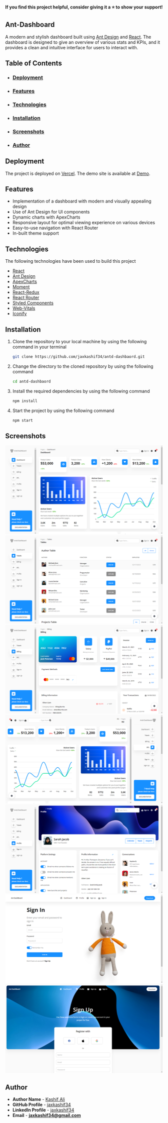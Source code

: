 **If you find this project helpful, consider giving it a ⭐️ to show your support!**

## Ant-Dashboard


A modern and stylish dashboard built using [Ant Design](https://ant.design/) and [React](https://reactjs.org/). The dashboard is designed to give an overview of various stats and KPIs, and it provides a clean and intuitive interface for users to interact with.



## Table of Contents

- ### <u>[Deployment](#Deployment)</u>

- ### <u>[Features](#Features)</u>

- ### <u>[Technologies](#Technologies)</u>

- ### <u>[Installation](#Installation)</u>

- ### <u>[Screenshots](#Screenshots)</u>

- ### <u>[Author](#Author)</u>

## <a id="Deployment">Deployment</a><br>

The project is deployed on [Vercel](https://vercel.com/dashboard). The demo site is available at [Demo]([Vercel](https://vercel.com/dashboard)).

## <a id="Features">Features</a><br>

- Implementation of a dashboard with modern and visually appealing design
- Use of Ant Design for UI components
- Dynamic charts with ApexCharts
- Responsive layout for optimal viewing experience on various devices
- Easy-to-use navigation with React Router
- In-built theme support

## <a id="Technologies">Technologies</a><br>

The following technologies have been used to build this project

- [React](https://reactjs.org/)
- [Ant Design](https://ant.design/)
- [ApexCharts](https://apexcharts.com/)
- [Moment](https://momentjs.com/)
- [React-Redux](https://redux.js.org/)
- [React Router](https://reactrouter.com/)
- [Styled Components](https://styled-components.com/)
- [Web-Vitals](https://www.npmjs.com/package/web-vitals)
- [Iconify ](https://iconify.design/)

## <a id="Installation">Installation</a><br>

1.  Clone the repository to your local machine by using the following command in your terminal

    ```sh
    git clone https://github.com/jaxkashif34/antd-dashbaord.git
    ```

2.  Change the directory to the cloned repository by using the following command

    ```sh
    cd antd-dashbaord
    ```

3.  Install the required dependencies by using the following command

    ```sh
    npm install
    ```

4.  Start the project by using the following command

    ```sh
    npm start
    ```

## <a id="Screenshots">Screenshots</a><br>

![Dashboard Page](./screenshots/home.png 'Dashboard Page')
![Tables Page](./screenshots/tables.png 'Tables Page')
![Billing Page](./screenshots/billing.png 'Billing Page')
![RTL Page](./screenshots/rtl.png 'RTL Page')
![Profile Page](./screenshots/profile.png 'Profile Page')
![SignIn Page](./screenshots/signin.png 'SignIn Page')
![SignUp Page](./screenshots/signup.png 'SignUp Page')

## <a id="Author">Author</a><br>

- **Author Name** - [Kashif Ali]()
- **GitHub Profile** - [jaxkashif34](https://github.com/jaxkashif34)
- **LinkedIn Profile** - [jaxkashif34](https://www.linkedin.com/in/jaxkashif34/)
- **Email** - **jaxkashif34@gmail.com**
